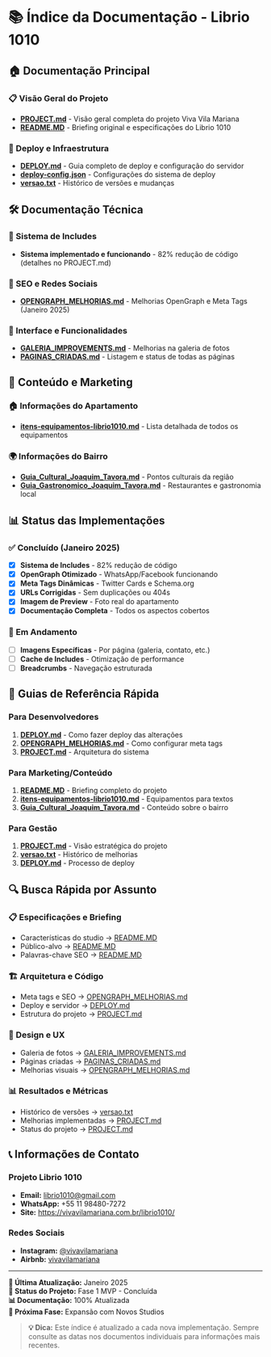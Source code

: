 # 📚 Índice da Documentação - Librio 1010

## 🏠 Documentação Principal

### 📋 Visão Geral do Projeto
- **[PROJECT.md](../PROJECT.md)** - Visão geral completa do projeto Viva Vila Mariana
- **[README.MD](README.MD)** - Briefing original e especificações do Librio 1010

### 🚀 Deploy e Infraestrutura
- **[DEPLOY.md](../DEPLOY.md)** - Guia completo de deploy e configuração do servidor
- **[deploy-config.json](deploy-config.json)** - Configurações do sistema de deploy
- **[versao.txt](../versao.txt)** - Histórico de versões e mudanças

## 🛠️ Documentação Técnica

### 🔧 Sistema de Includes
- **Sistema implementado e funcionando** - 82% redução de código (detalhes no PROJECT.md)

### 📱 SEO e Redes Sociais
- **[OPENGRAPH_MELHORIAS.md](OPENGRAPH_MELHORIAS.md)** - Melhorias OpenGraph e Meta Tags (Janeiro 2025)

### 🎨 Interface e Funcionalidades
- **[GALERIA_IMPROVEMENTS.md](GALERIA_IMPROVEMENTS.md)** - Melhorias na galeria de fotos
- **[PAGINAS_CRIADAS.md](PAGINAS_CRIADAS.md)** - Listagem e status de todas as páginas

## 📄 Conteúdo e Marketing

### 🏠 Informações do Apartamento
- **[itens-equipamentos-librio1010.md](itens-equipamentos-librio1010.md)** - Lista detalhada de todos os equipamentos

### 🌍 Informações do Bairro
- **[Guia_Cultural_Joaquim_Tavora.md](imagens_arredores/Guia_Cultural_Joaquim_Tavora.md)** - Pontos culturais da região
- **[Guia_Gastronomico_Joaquim_Tavora.md](imagens_arredores/Guia_Gastronomico_Joaquim_Tavora.md)** - Restaurantes e gastronomia local

## 📊 Status das Implementações

### ✅ Concluído (Janeiro 2025)
- [x] **Sistema de Includes** - 82% redução de código
- [x] **OpenGraph Otimizado** - WhatsApp/Facebook funcionando
- [x] **Meta Tags Dinâmicas** - Twitter Cards e Schema.org
- [x] **URLs Corrigidas** - Sem duplicações ou 404s
- [x] **Imagem de Preview** - Foto real do apartamento
- [x] **Documentação Completa** - Todos os aspectos cobertos

### 🔄 Em Andamento
- [ ] **Imagens Específicas** - Por página (galeria, contato, etc.)
- [ ] **Cache de Includes** - Otimização de performance
- [ ] **Breadcrumbs** - Navegação estruturada

## 🎯 Guias de Referência Rápida

### Para Desenvolvedores
1. **[DEPLOY.md](../DEPLOY.md)** - Como fazer deploy das alterações
2. **[OPENGRAPH_MELHORIAS.md](OPENGRAPH_MELHORIAS.md)** - Como configurar meta tags
3. **[PROJECT.md](../PROJECT.md)** - Arquitetura do sistema

### Para Marketing/Conteúdo
1. **[README.MD](README.MD)** - Briefing completo do projeto
2. **[itens-equipamentos-librio1010.md](itens-equipamentos-librio1010.md)** - Equipamentos para textos
3. **[Guia_Cultural_Joaquim_Tavora.md](imagens_arredores/Guia_Cultural_Joaquim_Tavora.md)** - Conteúdo sobre o bairro

### Para Gestão
1. **[PROJECT.md](../PROJECT.md)** - Visão estratégica do projeto
2. **[versao.txt](../versao.txt)** - Histórico de melhorias
3. **[DEPLOY.md](../DEPLOY.md)** - Processo de deploy

## 🔍 Busca Rápida por Assunto

### 📋 Especificações e Briefing
- Características do studio → [README.MD](README.MD)
- Público-alvo → [README.MD](README.MD)
- Palavras-chave SEO → [README.MD](README.MD)

### 🏗️ Arquitetura e Código
- Meta tags e SEO → [OPENGRAPH_MELHORIAS.md](OPENGRAPH_MELHORIAS.md)
- Deploy e servidor → [DEPLOY.md](../DEPLOY.md)
- Estrutura do projeto → [PROJECT.md](../PROJECT.md)

### 🎨 Design e UX
- Galeria de fotos → [GALERIA_IMPROVEMENTS.md](GALERIA_IMPROVEMENTS.md)
- Páginas criadas → [PAGINAS_CRIADAS.md](PAGINAS_CRIADAS.md)
- Melhorias visuais → [OPENGRAPH_MELHORIAS.md](OPENGRAPH_MELHORIAS.md)

### 📊 Resultados e Métricas
- Histórico de versões → [versao.txt](../versao.txt)
- Melhorias implementadas → [PROJECT.md](../PROJECT.md)
- Status do projeto → [PROJECT.md](../PROJECT.md)

## 📞 Informações de Contato

### Projeto Librio 1010
- **Email:** librio1010@gmail.com
- **WhatsApp:** +55 11 98480-7272
- **Site:** https://vivavilamariana.com.br/librio1010/

### Redes Sociais
- **Instagram:** [@vivavilamariana](https://www.instagram.com/vivavilamariana/)
- **Airbnb:** [vivavilamariana](https://airbnb.com.br/h/vivavilamariana)

---

**📅 Última Atualização:** Janeiro 2025  
**🎯 Status do Projeto:** Fase 1 MVP - Concluída  
**📊 Documentação:** 100% Atualizada  
**🚀 Próxima Fase:** Expansão com Novos Studios  

> **💡 Dica:** Este índice é atualizado a cada nova implementação. Sempre consulte as datas nos documentos individuais para informações mais recentes. 